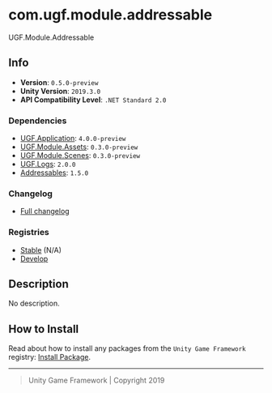 # com.ugf.module.addressable

UGF.Module.Addressable

## Info

- **Version**: `0.5.0-preview`
- **Unity Version**: `2019.3.0`
- **API Compatibility Level**: `.NET Standard 2.0`

### Dependencies

- [UGF.Application](https://github.com/unity-game-framework/ugf-application): `4.0.0-preview`
- [UGF.Module.Assets](https://github.com/unity-game-framework/ugf-module-assets): `0.3.0-preview`
- [UGF.Module.Scenes](https://github.com/unity-game-framework/ugf-module-scenes): `0.3.0-preview`
- [UGF.Logs](https://github.com/unity-game-framework/ugf-module-assets): `2.0.0`
- [Addressables](https://bintray.com/unity/unity/com.unity.addressables): `1.5.0`

### Changelog

- [Full changelog][1]

### Registries

- [Stable][2] (N/A)
- [Develop][3]

## Description

No description.

## How to Install

Read about how to install any packages from the `Unity Game Framework` registry: [Install Package][4].

---
> Unity Game Framework | Copyright 2019

[1]: changelog.md
[2]: https://bintray.com/unity-game-framework/stable/com.ugf.module.addressable
[3]: https://bintray.com/unity-game-framework/dev/com.ugf.module.addressable
[4]: https://github.com/unity-game-framework/ugf-documentation/wiki/Install-Package
